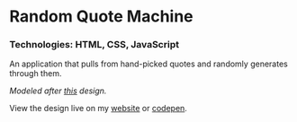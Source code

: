 # Random Quote Machine
### Technologies: HTML, CSS, JavaScript

An application that pulls from hand-picked quotes and randomly generates through them.

*Modeled after [this](https://codepen.io/freeCodeCamp/full/qRZeGZ) design.*

View the design live on my [website](tjonesdev.github.io/random-quote-machine_vanillajs) or [codepen](https://codepen.io/justkeepprogramming/pen/wvMMymd).
